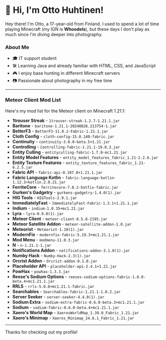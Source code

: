 # 👋 Hi, I'm Otto Huhtinen!

Hey there! I'm Otto, a 17-year-old from Finland. I used to spend a lot of time playing Minecraft (my IGN is **Whoodels**), but these days I don't play as much since I'm diving deeper into photography.

### About Me
- 🎓 IT support student
- 🛠 Learning Java and already familiar with HTML, CSS, and JavaScript
- 🎮 I enjoy base hunting in different Minecraft servers
- 📷 Passionate about photography in my free time

---

### Meteor Client Mod List

Here's my mod list for the Meteor client on Minecraft 1.21.1:

- **1trouser Streak** - `1trouser-streak-1.2.7-1.21.1.jar`
- **Baritone** - `baritone-1.21.1-20240826.213754-1.jar`
- **BetterF3** - `BetterF3-11.0.2-Fabric-1.21.1.jar`
- **Cloth Config** - `cloth-config-15.0.140-fabric.jar`
- **Continuity** - `continuity-3.0.0-beta.5+1.21.jar`
- **Controlling** - `Controlling-fabric-1.21.1-19.0.3.jar`
- **Entity Culling** - `entityculling-fabric-1.7.0-mc1.21.jar`
- **Entity Model Features** - `entity_model_features_fabric_1.21-2.2.6.jar`
- **Entity Texture Features** - `entity_texture_features_fabric_1.21-6.2.5.jar`
- **Fabric API** - `fabric-api-0.107.0+1.21.1.jar`
- **Fabric Language Kotlin** - `fabric-language-kotlin-1.12.3+kotlin.2.0.21.jar`
- **FerriteCore** - `ferritecore-7.0.2-hotfix-fabric.jar`
- **Gurken's Gadgetry** - `gurkens-gadgetry-1.4.0(1).jar`
- **HIG Tools** - `HIGTools-2.9.1.jar`
- **ImmediatelyFast** - `ImmediatelyFast-Fabric-1.3.1+1.21.1.jar`
- **Indium** - `indium-1.0.35+mc1.21.jar`
- **Lyra** - `lyra-0.9.0(1).jar`
- **Meteor Client** - `meteor-client-0.5.8-2195.jar`
- **Meteor Satellite Addon** - `meteor-satellite-addon-1.0.jar`
- **Meteorist** - `Meteorist-1.10(1).jar`
- **ModernFix** - `modernfix-fabric-5.19.3+mc1.21.1.jar`
- **Mod Menu** - `modmenu-11.0.3.jar`
- **N** - `n-1.21.1-1.jar`
- **Notifications Addon** - `notifications-addon-3.1.0(1).jar`
- **Numby Hack** - `Numby-Hack-2.3(1).jar`
- **Orcrist Addon** - `Orcrist-addon-0.1.0.jar`
- **Placeholder API** - `placeholder-api-2.4.1+1.21.jar`
- **PowHax** - `powhax-1.3.3.jar`
- **Reese's Sodium Options** - `reeses-sodium-options-fabric-1.8.0-beta.4+mc1.21.1.jar`
- **RRLS** - `rrls-5.0.8+mc1.21.1-fabric.jar`
- **Searchables** - `Searchables-fabric-1.21.1-1.0.2.jar`
- **Server Seeker** - `server-seeker-4.4.0(1).jar`
- **Sodium Extra** - `sodium-extra-fabric-0.6.0-beta.3+mc1.21.1.jar`
- **Sodium** - `sodium-fabric-0.6.0-beta.4+mc1.21.1.jar`
- **Xaero's World Map** - `XaerosWorldMap_1.39.0_Fabric_1.21.jar`
- **Xaero's Minimap** - `Xaeros_Minimap_24.6.1_Fabric_1.21.jar`

---

Thanks for checking out my profile!
